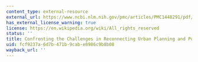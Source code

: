 ```yaml
---
content_type: external-resource
external_url: https://www.ncbi.nlm.nih.gov/pmc/articles/PMC1448291/pdf/0940541.pdf
has_external_license_warning: true
license: https://en.wikipedia.org/wiki/All_rights_reserved
status: ''
title: Confronting the Challenges in Reconnecting Urban Planning and Public Health
uid: fcf9237a-6d7b-471b-9cab-e8986c9b8b08
wayback_url: ''
---
```

